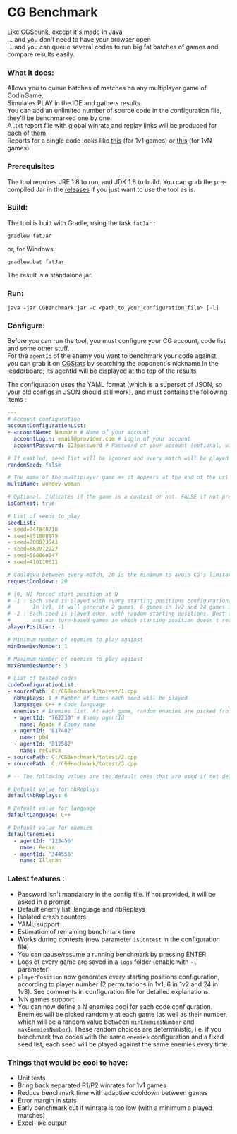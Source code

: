 # CG Benchmark

Like [CGSpunk](https://github.com/danBhentschel/CGSpunk), except it's made in Java  
... and you don't need to have your browser open  
... and you can queue several codes to run big fat batches of games and compare results easily.

### What it does:
Allows you to queue batches of matches on any multiplayer game of CodinGame.  
Simulates PLAY in the IDE and gathers results.  
You can add an unlimited number of source code in the configuration file, they'll be benchmarked one by one.  
A .txt report file with global winrate and replay links will be produced for each of them.  
Reports for a single code looks like [this](https://pastebin.com/Ucsk41Dc) (for 1v1 games) or [this](https://pastebin.com/GJRJDxzW) (for 1vN games)

### Prerequisites
The tool requires JRE 1.8 to run, and JDK 1.8 to build.
You can grab the pre-compiled Jar in the [releases](https://github.com/s-vivien/CGBenchmark/releases) if you just want to use the tool as is.

### Build:
The tool is built with Gradle, using the task `fatJar` :
```
gradlew fatJar
```
or, for Windows :
```
gradlew.bat fatJar
```
The result is a standalone jar.

### Run:
`java -jar CGBenchmark.jar -c <path_to_your_configuration_file> [-l]`

### Configure:
Before you can run the tool, you must configure your CG account, code list and some other stuff.  
For the `agentId` of the enemy you want to benchmark your code against, you can grab it on [CGStats](http://cgstats.magusgeek.com) by searching the opponent's nickname in the leaderboard; its agentId will be displayed at the top of the results.

The configuration uses the YAML format (which is a superset of JSON, so your old configs in JSON should still work), and must contains the following items :
```yaml
---
# Account configuration
accountConfigurationList:
- accountName: Neumann # Name of your account
  accountLogin: email@provider.com # Login of your account
  accountPassword: 123password # Password of your account (optional, will be asked in a prompt if not provided)

# If enabled, seed list will be ignored and every match will be played against a random seed
randomSeed: false

# The name of the multiplayer game as it appears at the end of the url of your IDE
multiName: wondev-woman

# Optional. Indicates if the game is a contest or not. FALSE if not provided
isContest: true

# List of seeds to play
seedList:
- seed=747848718
- seed=851888179
- seed=700073541
- seed=683972927
- seed=586660547
- seed=410110611

# Cooldown between every match, 20 is the minimum to avoid CG's limitation
requestCooldown: 20

# [0, N] forced start position at N
# -1 : Each seed is played with every starting positions configuration. (Works only with fixed seed list).
#       In 1v1, it will generate 2 games, 6 games in 1v2 and 24 games in 1v3. Best suited for non symmetrical and/or turn-based games.
# -2 : Each seed is played once, with random starting positions. Best suited for perfectly symmetrical 
#       and non turn-based games in which starting position doesn't really matter, like MM, GoD, CotC, GitC, ...
playerPosition: -1

# Minimum number of enemies to play against
minEnemiesNumber: 1

# Maximum number of enemies to play against
maxEnemiesNumber: 3

# List of tested codes
codeConfigurationList:
- sourcePath: C:/CGBenchmark/totest/1.cpp
  nbReplays: 1 # Number of times each seed will be played
  language: C++ # Code language
  enemies: # Enemies list. At each game, random enemies are picked from this list (their number is also picked randomly between <minEnemiesNumber> and <maxEnemiesNumber>)
  - agentId: '762230' # Enemy agentId
    name: Agade # Enemy name
  - agentId: '817482'
    name: pb4
  - agentId: '812582'
    name: reCurse
- sourcePath: C:/CGBenchmark/totest/2.cpp
- sourcePath: C:/CGBenchmark/totest/3.cpp

# -- The following values are the default ones that are used if not defined in the codeConfigurationList

# Default value for nbReplays
defaultNbReplays: 6

# Default value for language
defaultLanguage: C++

# Default value for enemies
defaultEnemies:
  - agentId: '123456'
    name: Recar
  - agentId: '344556'
    name: Illedan

```

### Latest features :
- Password isn't mandatory in the config file. If not provided, it will be asked in a prompt
- Default enemy list, language and nbReplays
- Isolated crash counters
- YAML support
- Estimation of remaining benchmark time
- Works during contests (new parameter `isContest` in the configuration file)
- You can pause/resume a running benchmark by pressing ENTER
- Logs of every game are saved in a `logs` folder (enable with `-l` parameter)
- `playerPosition` now generates every starting positions configuration, according to player number (2 permutations in 1v1, 6 in 1v2 and 24 in 1v3). See comments in configuration file for detailed explanations.
- 1vN games support
- You can now define a N enemies pool for each code configuration. Enemies will be picked randomly at each game (as well as their number, which will be a random value between `minEnemiesNumber` and `maxEnemiesNumber`). These random choices are deterministic, i.e. if you benchmark two codes with the same `enemies` configuration and a fixed seed list, each seed will be played against the same enemies every time.

### Things that would be cool to have:
 * Unit tests
 * Bring back separated P1/P2 winrates for 1v1 games
 * Reduce benchmark time with adaptive cooldown between games
 * Error margin in stats
 * Early benchmark cut if winrate is too low (with a minimum a played matches)
 * Excel-like output
